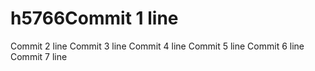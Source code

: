 # h5766Commit 1 line
Commit 2 line
Commit 3 line
Commit 4 line
Commit 5 line
Commit 6 line
Commit 7 line
